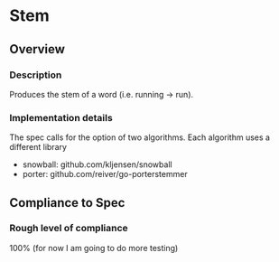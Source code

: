 # Stem

## Overview

### Description
Produces the stem of a word (i.e. running -> run).

### Implementation details
The spec calls for the option of two algorithms.  Each algorithm uses a different library 
- snowball: github.com/kljensen/snowball
- porter: github.com/reiver/go-porterstemmer

## Compliance to Spec

### Rough level of compliance  

100% (for now I am going to do more testing)